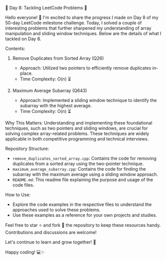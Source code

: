 🌟 Day 8: Tackling LeetCode Problems 🚀

Hello everyone! 👋 I'm excited to share the progress I made on Day 8 of my 50-day LeetCode milestone challenge. Today, I solved a couple of interesting problems that further sharpened my understanding of array manipulation and sliding window techniques. Below are the details of what I tackled on Day 8.

Contents:
1. Remove Duplicates from Sorted Array (Q26)
    - Approach: Utilized two pointers to efficiently remove duplicates in-place.
    - Time Complexity: O(n) ⏳

2. Maximum Average Subarray (Q643)
    - Approach: Implemented a sliding window technique to identify the subarray with the highest average.
    - Time Complexity: O(n) ⏳

Why This Matters:
Understanding and implementing these foundational techniques, such as two pointers and sliding windows, are crucial for solving complex array-related problems. These techniques are widely applicable in both competitive programming and technical interviews.

Repository Structure:
- `remove_duplicates_sorted_array.cpp`: Contains the code for removing duplicates from a sorted array using the two-pointer technique.
- `maximum_average_subarray.cpp`: Contains the code for finding the subarray with the maximum average using a sliding window approach.
- `README.md`: This readme file explaining the purpose and usage of the code files.

 How to Use:
- Explore the code examples in the respective files to understand the approaches used to solve these problems.
- Use these examples as a reference for your own projects and studies.

Feel free to star ⭐️ and fork 🍴 the repository to keep these resources handy. Contributions and discussions are welcome!

Let's continue to learn and grow together! 💪

Happy coding! 💻✨
